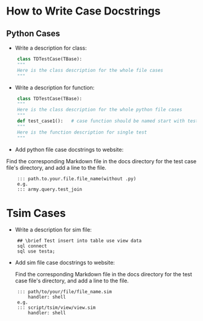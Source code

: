 # How to Write Case Docstrings

## Python Cases

* Write a description for class:

```python
    class TDTestCase(TBase):
    """
    Here is the class description for the whole file cases
    """
```

* Write a description for function:

```python
    class TDTestCase(TBase):
    """
    Here is the class description for the whole python file cases
    """
    def test_case1():   # case function should be named start with test_
    """
    Here is the function description for single test
    """
```

* Add python file case docstrings to website:

Find the corresponding Markdown file in the docs directory for the test case file's directory, and add a line to the file.
```
    ::: path.to.your.file.file_name(without .py)
    e.g.
    ::: army.query.test_join
```

# Tsim Cases

* Write a description for sim file:

```
    ## \brief Test insert into table use view data
    sql connect
    sql use testa;
```

* Add sim file case docstrings to website:

    Find the corresponding Markdown file in the docs directory for the test case file's directory, and add a line to the file.
```
    ::: path/to/your/file/file_name.sim
        handler: shell
    e.g.
    ::: script/tsim/view/view.sim
        handler: shell
```